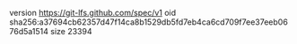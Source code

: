 version https://git-lfs.github.com/spec/v1
oid sha256:a37694cb62357d47f14ca8b1529db5fd7eb4ca6cd709f7ee37eeb0676d5a1514
size 23394
